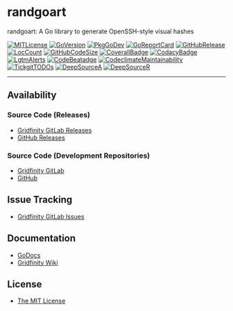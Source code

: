 # randgoart

randgoart: A Go library to generate OpenSSH-style visual hashes

[![MITLicense](https://img.shields.io/badge/License-MIT-blue.svg)](https://github.com/gridfinity/randgoart/blob/master/LICENSE)
[![GoVersion](https://img.shields.io/github/go-mod/go-version/gridfinity/randgoart.svg)](https://github.com/gridfinity/randgoart/blob/master/go.mod)
[![PkgGoDev](https://pkg.go.dev/badge/github.com/gridfinity/randgoart)](https://pkg.go.dev/github.com/gridfinity/randgoart)
[![GoReportCard](https://goreportcard.com/badge/github.com/gridfinity/randgoart)](https://goreportcard.com/report/github.com/gridfinity/randgoart)
[![GitHubRelease](https://img.shields.io/github/release/gridfinity/randgoart.svg)](https://github.com/gridfinity/randgoart/releases/)
[![LocCount](https://img.shields.io/tokei/lines/github/gridfinity/randgoart.svg)](https://github.com/XAMPPRocky/tokei)
[![GitHubCodeSize](https://img.shields.io/github/languages/code-size/gridfinity/randgoart.svg)](https://github.com/gridfinity/randgoart)
[![CoverallBadge](https://coveralls.io/repos/github/gridfinity/randgoart/badge.svg?branch=master)](https://coveralls.io/github/gridfinity/randgoart?branch=master)
[![CodacyBadge](https://api.codacy.com/project/badge/Grade/1554a9e30cff45aa80635c1e00dafa9e)](https://app.codacy.com/gh/gridfinity/randgoart)
[![LgtmAlerts](https://img.shields.io/lgtm/alerts/g/gridfinity/randgoart.svg?logo=lgtm&logoWidth=18)](https://lgtm.com/projects/g/gridfinity/randgoart/alerts/)
[![CodeBeatadge](https://codebeat.co/badges/ff68217a-76ec-467c-8ecd-c49c4491c6ae)](https://codebeat.co/projects/github-com-gridfinity-randgoart-master)
[![CodeclimateMaintainability](https://api.codeclimate.com/v1/badges/bbc4379b8c69ca2693e6/maintainability)](https://codeclimate.com/github/gridfinity/randgoart/maintainability)
[![TickgitTODOs](https://img.shields.io/endpoint?url=https://api.tickgit.com/badge?repo=github.com/gridfinity/randgoart)](https://www.tickgit.com/browse?repo=github.com/gridfinity/randgoart)
[![DeepSourceA](https://deepsource.io/gh/gridfinity/randgoart.svg/?label=active+issues)](https://deepsource.io/gh/gridfinty/randgoart/?ref=repository-badge)
[![DeepSourceR](https://deepsource.io/gh/gridfinity/randgoart.svg/?label=resolved+issues)](https://deepsource.io/gh/gridfinty/randgoart/?ref=repository-badge)

---

## Availability

### Source Code (Releases)

- [Gridfinity GitLab Releases](https://gitlab.gridfinity.com/go/randgoart/-/releases/)
- [GitHub Releases](https://github.com/gridfinity/randgoart/releases/)

### Source Code (Development Repositories)

- [Gridfinity GitLab](https://gitlab.gridfinity.com/go/randgoart)
- [GitHub](https://github.com/gridfinity/randgoart)

## Issue Tracking

- [Gridfinity GitLab Issues](https://gitlab.gridfinity.com/go/randgoart/-/issues)

## Documentation

- [GoDocs](https://go.gridfinity.dev/doc?randgoart)
- [Gridfinity Wiki](https://wiki.gridfinity.com/wiki?name=randgoart)

## License

- [The MIT License](https://gitlab.gridfinity.com/go/randgoart/-/blob/master/LICENSE)
